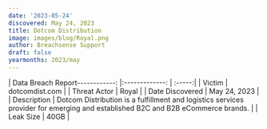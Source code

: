 ```yaml
---
date: '2023-05-24'
discovered: May 24, 2023
title: Dotcom Distribution
image: images/blog/Royal.png
author: Breachsense Support
draft: false
yearmonths: 2023/may
---
```


| Data Breach Report------------:     |:-------------:    | :-----:|
| Victim      | dotcomdist.com      | 
| Threat Actor      | Royal      | 
| Date Discovered      | May 24, 2023      | 
| Description      | Dotcom Distribution is a fulfillment and logistics services provider for emerging and established B2C and B2B eCommerce brands.      | 
| Leak Size      | 40GB      | 

